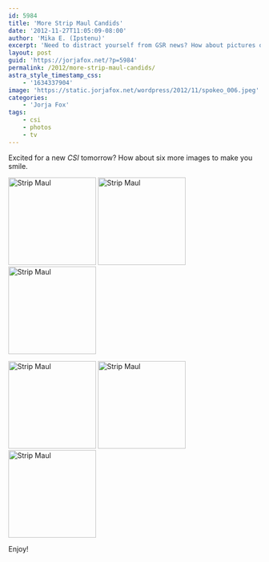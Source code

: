 ```yaml
---
id: 5984
title: 'More Strip Maul Candids'
date: '2012-11-27T11:05:09-08:00'
author: 'Mika E. (Ipstenu)'
excerpt: 'Need to distract yourself from GSR news? How about pictures of Jorja in Vegas?'
layout: post
guid: 'https://jorjafox.net/?p=5984'
permalink: /2012/more-strip-maul-candids/
astra_style_timestamp_css:
    - '1634337904'
image: 'https://static.jorjafox.net/wordpress/2012/11/spokeo_006.jpeg'
categories:
    - 'Jorja Fox'
tags:
    - csi
    - photos
    - tv
---
```


Excited for a new <em>CSI</em> tomorrow? How about six more images to make you smile.

<a href="https://jorjafox.net/gallery/albums/tv/csi/pub/s13/candid/spokeo_001.jpg"><img title="Strip Maul" src="https://jorjafox.net/gallery/zp-core/i.php?a=tv/csi/pub/s13/candid&i=spokeo_001.jpeg&s=175&c=1&cw=175&ch=175&q=75&t=1&wmk=!" alt="Strip Maul" width="175" height="175" /></a> <a href="https://jorjafox.net/gallery/albums/tv/csi/pub/s13/candid/spokeo_002.jpg"><img title="Strip Maul" src="https://jorjafox.net/gallery/zp-core/i.php?a=tv/csi/pub/s13/candid&i=spokeo_002.jpeg&s=175&c=1&cw=175&ch=175&q=75&t=1&wmk=!" alt="Strip Maul" width="175" height="175" /></a> <a href="https://jorjafox.net/gallery/albums/tv/csi/pub/s13/candid/spokeo_003.jpg"><img title="Strip Maul" src="https://jorjafox.net/gallery/zp-core/i.php?a=tv/csi/pub/s13/candid&i=spokeo_003.jpeg&s=175&c=1&cw=175&ch=175&q=75&t=1&wmk=!" alt="Strip Maul" width="175" height="175" /></a>

<a href="https://jorjafox.net/gallery/albums/tv/csi/pub/s13/candid/spokeo_004.jpg"><img title="Strip Maul" src="https://jorjafox.net/gallery/zp-core/i.php?a=tv/csi/pub/s13/candid&i=spokeo_004.jpeg&s=175&c=1&cw=175&ch=175&q=75&t=1&wmk=!" alt="Strip Maul" width="175" height="175" /></a> <a href="https://jorjafox.net/gallery/albums/tv/csi/pub/s13/candid/spokeo_005.jpg"><img title="Strip Maul" src="https://jorjafox.net/gallery/zp-core/i.php?a=tv/csi/pub/s13/candid&i=spokeo_005.jpeg&s=175&c=1&cw=175&ch=175&q=75&t=1&wmk=!" alt="Strip Maul" width="175" height="175" /></a> <a href="https://jorjafox.net/gallery/albums/tv/csi/pub/s13/candid/spokeo_006.jpg"><img title="Strip Maul" src="https://jorjafox.net/gallery/zp-core/i.php?a=tv/csi/pub/s13/candid&i=spokeo_006.jpeg&s=175&c=1&cw=175&ch=175&q=75&t=1&wmk=!" alt="Strip Maul" width="175" height="175" /></a>

Enjoy!